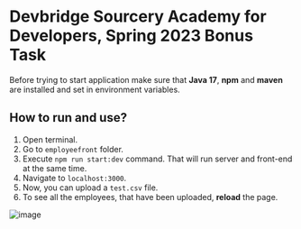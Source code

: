 # Devbridge Sourcery Academy for Developers, Spring 2023 Bonus Task

Before trying to start application make sure that **Java 17**, **npm** and **maven** are installed and set in environment variables.

## How to run and use?

1. Open terminal.
1. Go to `employeefront` folder.
2. Execute `npm run start:dev` command. That will run server and front-end at the same time.
3. Navigate to `localhost:3000`.
4. Now, you can upload a `test.csv` file.
5. To see all the employees, that have been uploaded, **reload** the page.

![image](https://user-images.githubusercontent.com/89353862/219399628-bc747048-1711-4992-90f6-90102593b8b1.png)
